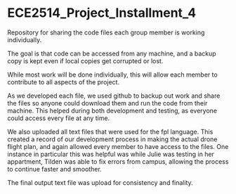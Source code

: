# ECE2514_Project_Installment_4
Repository for sharing the code files each group member is working individually.

The goal is that code can be accessed from any machine, and a backup copy is kept even if local copies get corrupted or lost.

While most work will be done individually, this will allow each member to contribute to all aspects of the project.

As we developed each file, we used github to backup out work and share the files so anyone could download them and run the code from their machine. This helped during both development and testing, as everyone could access every file at any time.

We also uploaded all text files that were used for the fpl language. This created a record of our development process in making the actual drone flight plan, and again allowed every member to have access to the files. One instance in particular this was helpful was while Julie was testing in her appartment, Tilden was able to fix errors from campus, allowing the process to continue faster and smoother.

The final output text file was upload for consistency and finality.
